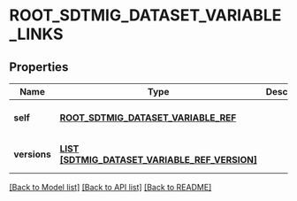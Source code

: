# ROOT_SDTMIG_DATASET_VARIABLE_LINKS

## Properties
Name | Type | Description | Notes
------------ | ------------- | ------------- | -------------
**self** | [**ROOT_SDTMIG_DATASET_VARIABLE_REF**](RootSdtmigDatasetVariableRef.md) |  | [optional] [default to null]
**versions** | [**LIST [SDTMIG_DATASET_VARIABLE_REF_VERSION]**](SdtmigDatasetVariableRefVersion.md) |  | [optional] [default to null]

[[Back to Model list]](../README.md#documentation-for-models) [[Back to API list]](../README.md#documentation-for-api-endpoints) [[Back to README]](../README.md)



